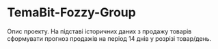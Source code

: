 # TemaBit-Fozzy-Group

Опис проекту.
На підставі історичних даних з продажу товарів сформувати прогноз продажів на період 14 днів у розрізі товар/день.

